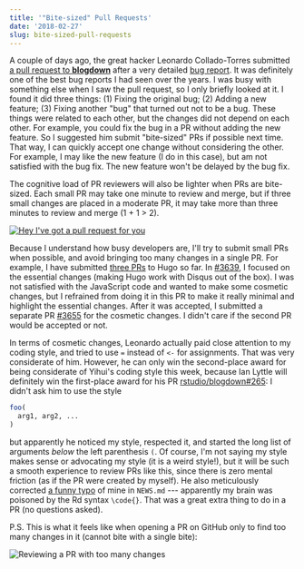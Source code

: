 ```yaml
---
title: '"Bite-sized" Pull Requests'
date: '2018-02-27'
slug: bite-sized-pull-requests
---
```


A couple of days ago, the great hacker Leonardo Collado-Torres submitted [a pull request to **blogdown**](https://github.com/rstudio/blogdown/pull/263) after a very detailed [bug report](https://github.com/rstudio/blogdown/issues/261). It was definitely one of the best bug reports I had seen over the years. I was busy with something else when I saw the pull request, so I only briefly looked at it. I found it did three things: (1) Fixing the original bug; (2) Adding a new feature; (3) Fixing another "bug" that turned out not to be a bug. These things were related to each other, but the changes did not depend on each other. For example, you could fix the bug in a PR without adding the new feature. So I suggested him submit "bite-sized" PRs if possible next time. That way, I can quickly accept one change without considering the other. For example, I may like the new feature (I do in this case), but am not satisfied with the bug fix. The new feature won't be delayed by the bug fix.

The cognitive load of PR reviewers will also be lighter when PRs are bite-sized. Each small PR may take one minute to review and merge, but if three small changes are placed in a moderate PR, it may take more than three minutes to review and merge (1 + 1 > 2).

[![Hey I've got a pull request for you](https://pbs.twimg.com/media/DkAJYk6XgAAEVt2.jpg:large)](https://twitter.com/_ColinFay/status/1026831038587326464)

Because I understand how busy developers are, I'll try to submit small PRs when possible, and avoid bringing too many changes in a single PR. For example, I have submitted [three PRs](https://github.com/gohugoio/hugo/pulls?q=is%3Apr+author%3Ayihui+is%3Aclosed) to Hugo so far. In [#3639](https://github.com/gohugoio/hugo/pull/3639), I focused on the essential changes (making Hugo work with Disqus out of the box). I was not satisfied with the JavaScript code and wanted to make some cosmetic changes, but I refrained from doing it in this PR to make it really minimal and highlight the essential changes. After it was accepted, I submitted a separate PR [#3655](https://github.com/gohugoio/hugo/pull/3655) for the cosmetic changes. I didn't care if the second PR would be accepted or not.

In terms of cosmetic changes, Leonardo actually paid close attention to my coding style, and tried to use `=` instead of `<-` for assignments. That was very considerate of him. However, he can only win the second-place award for being considerate of Yihui's coding style this week, because Ian Lyttle will definitely win the first-place award for his PR [rstudio/blogdown#265](https://github.com/rstudio/blogdown/pull/265): I didn't ask him to use the style

```r
foo(
  arg1, arg2, ...
)
```

but apparently he noticed my style, respected it, and started the long list of arguments _below_ the left parenthesis `(`. Of course, I'm not saying my style makes sense or advocating my style (it is a weird style!), but it will be such a smooth experience to review PRs like this, since there is zero mental friction (as if the PR were created by myself). He also meticulously corrected [a funny typo](https://github.com/rstudio/blogdown/pull/265#discussion_r170489377) of mine in `NEWS.md` --- apparently my brain was poisoned by the Rd syntax `\code{}`. That was a great extra thing to do in a PR (no questions asked).

P.S. This is what it feels like when opening a PR on GitHub only to find too many changes in it (cannot bite with a single bite):

![Reviewing a PR with too many changes](https://slides.yihui.org/gif/dog-fish.gif)
